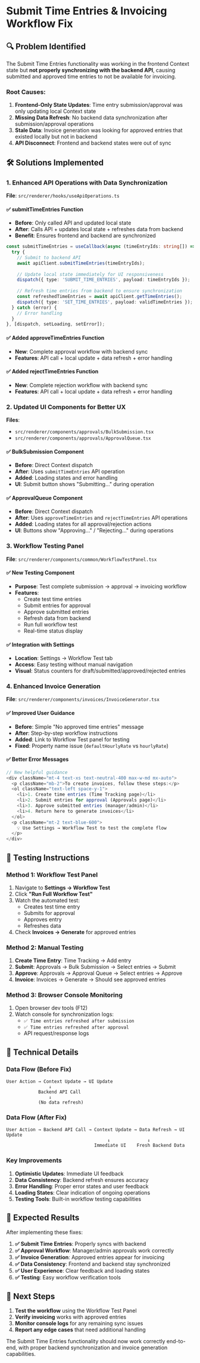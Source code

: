 # Submit Time Entries & Invoicing Workflow Fix

## 🔍 **Problem Identified**

The Submit Time Entries functionality was working in the frontend Context state but **not properly synchronizing with the backend API**, causing submitted and approved time entries to not be available for invoicing.

### Root Causes:
1. **Frontend-Only State Updates**: Time entry submission/approval was only updating local Context state
2. **Missing Data Refresh**: No backend data synchronization after submission/approval operations
3. **Stale Data**: Invoice generation was looking for approved entries that existed locally but not in backend
4. **API Disconnect**: Frontend and backend states were out of sync

## 🛠️ **Solutions Implemented**

### 1. **Enhanced API Operations with Data Synchronization**

**File**: `src/renderer/hooks/useApiOperations.ts`

#### ✅ **submitTimeEntries Function**
- **Before**: Only called API and updated local state
- **After**: Calls API + updates local state + refreshes data from backend
- **Benefit**: Ensures frontend and backend are synchronized

```typescript
const submitTimeEntries = useCallback(async (timeEntryIds: string[]) => {
  try {
    // Submit to backend API
    await apiClient.submitTimeEntries(timeEntryIds);
    
    // Update local state immediately for UI responsiveness
    dispatch({ type: 'SUBMIT_TIME_ENTRIES', payload: timeEntryIds });
    
    // Refresh time entries from backend to ensure synchronization
    const refreshedTimeEntries = await apiClient.getTimeEntries();
    dispatch({ type: 'SET_TIME_ENTRIES', payload: validTimeEntries });
  } catch (error) {
    // Error handling
  }
}, [dispatch, setLoading, setError]);
```

#### ✅ **Added approveTimeEntries Function**
- **New**: Complete approval workflow with backend sync
- **Features**: API call + local update + data refresh + error handling

#### ✅ **Added rejectTimeEntries Function**
- **New**: Complete rejection workflow with backend sync
- **Features**: API call + local update + data refresh + error handling

### 2. **Updated UI Components for Better UX**

**Files**: 
- `src/renderer/components/approvals/BulkSubmission.tsx`
- `src/renderer/components/approvals/ApprovalQueue.tsx`

#### ✅ **BulkSubmission Component**
- **Before**: Direct Context dispatch
- **After**: Uses `submitTimeEntries` API operation
- **Added**: Loading states and error handling
- **UI**: Submit button shows "Submitting..." during operation

#### ✅ **ApprovalQueue Component**
- **Before**: Direct Context dispatch
- **After**: Uses `approveTimeEntries` and `rejectTimeEntries` API operations
- **Added**: Loading states for all approval/rejection actions
- **UI**: Buttons show "Approving..." / "Rejecting..." during operations

### 3. **Workflow Testing Panel**

**File**: `src/renderer/components/common/WorkflowTestPanel.tsx`

#### ✅ **New Testing Component**
- **Purpose**: Test complete submission → approval → invoicing workflow
- **Features**:
  - Create test time entries
  - Submit entries for approval
  - Approve submitted entries
  - Refresh data from backend
  - Run full workflow test
  - Real-time status display

#### ✅ **Integration with Settings**
- **Location**: Settings → Workflow Test tab
- **Access**: Easy testing without manual navigation
- **Visual**: Status counters for draft/submitted/approved/rejected entries

### 4. **Enhanced Invoice Generation**

**File**: `src/renderer/components/invoices/InvoiceGenerator.tsx`

#### ✅ **Improved User Guidance**
- **Before**: Simple "No approved time entries" message
- **After**: Step-by-step workflow instructions
- **Added**: Link to Workflow Test panel for testing
- **Fixed**: Property name issue (`defaultHourlyRate` vs `hourlyRate`)

#### ✅ **Better Error Messages**
```typescript
// New helpful guidance
<div className="mt-4 text-xs text-neutral-400 max-w-md mx-auto">
  <p className="mb-2">To create invoices, follow these steps:</p>
  <ol className="text-left space-y-1">
    <li>1. Create time entries (Time Tracking page)</li>
    <li>2. Submit entries for approval (Approvals page)</li>
    <li>3. Approve submitted entries (manager/admin)</li>
    <li>4. Return here to generate invoices</li>
  </ol>
  <p className="mt-2 text-blue-600">
    💡 Use Settings → Workflow Test to test the complete flow
  </p>
</div>
```

## 🧪 **Testing Instructions**

### **Method 1: Workflow Test Panel**
1. Navigate to **Settings → Workflow Test**
2. Click **"Run Full Workflow Test"**
3. Watch the automated test:
   - Creates test time entry
   - Submits for approval
   - Approves entry
   - Refreshes data
4. Check **Invoices → Generate** for approved entries

### **Method 2: Manual Testing**
1. **Create Time Entry**: Time Tracking → Add entry
2. **Submit**: Approvals → Bulk Submission → Select entries → Submit
3. **Approve**: Approvals → Approval Queue → Select entries → Approve
4. **Invoice**: Invoices → Generate → Should see approved entries

### **Method 3: Browser Console Monitoring**
1. Open browser dev tools (F12)
2. Watch console for synchronization logs:
   - `✅ Time entries refreshed after submission`
   - `✅ Time entries refreshed after approval`
   - API request/response logs

## 🔧 **Technical Details**

### **Data Flow (Before Fix)**
```
User Action → Context Update → UI Update
                ↓
            Backend API Call
                ↓
            (No data refresh)
```

### **Data Flow (After Fix)**
```
User Action → Backend API Call → Context Update → Data Refresh → UI Update
                                      ↓              ↓
                                 Immediate UI    Fresh Backend Data
```

### **Key Improvements**
1. **Optimistic Updates**: Immediate UI feedback
2. **Data Consistency**: Backend refresh ensures accuracy
3. **Error Handling**: Proper error states and user feedback
4. **Loading States**: Clear indication of ongoing operations
5. **Testing Tools**: Built-in workflow testing capabilities

## 🎯 **Expected Results**

After implementing these fixes:

1. **✅ Submit Time Entries**: Properly syncs with backend
2. **✅ Approval Workflow**: Manager/admin approvals work correctly
3. **✅ Invoice Generation**: Approved entries appear for invoicing
4. **✅ Data Consistency**: Frontend and backend stay synchronized
5. **✅ User Experience**: Clear feedback and loading states
6. **✅ Testing**: Easy workflow verification tools

## 🚀 **Next Steps**

1. **Test the workflow** using the Workflow Test Panel
2. **Verify invoicing** works with approved entries
3. **Monitor console logs** for any remaining sync issues
4. **Report any edge cases** that need additional handling

The Submit Time Entries functionality should now work correctly end-to-end, with proper backend synchronization and invoice generation capabilities. 